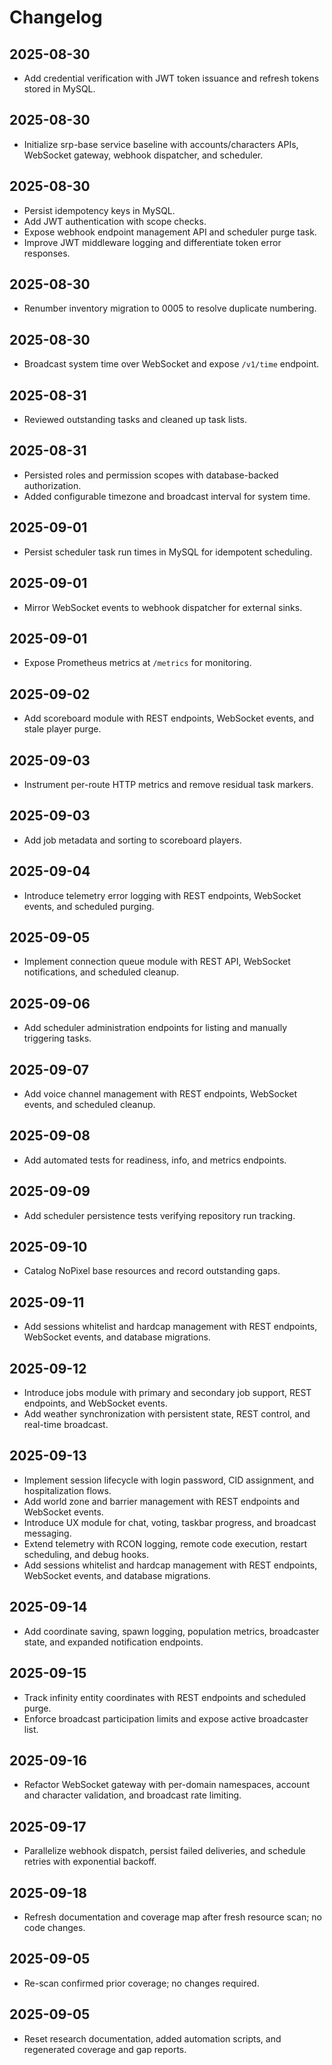 # Changelog

## 2025-08-30
- Add credential verification with JWT token issuance and refresh tokens stored in MySQL.

## 2025-08-30
- Initialize srp-base service baseline with accounts/characters APIs, WebSocket gateway, webhook dispatcher, and scheduler.

## 2025-08-30
- Persist idempotency keys in MySQL.
- Add JWT authentication with scope checks.
- Expose webhook endpoint management API and scheduler purge task.
- Improve JWT middleware logging and differentiate token error responses.

## 2025-08-30
- Renumber inventory migration to 0005 to resolve duplicate numbering.

## 2025-08-30
- Broadcast system time over WebSocket and expose `/v1/time` endpoint.

## 2025-08-31
- Reviewed outstanding tasks and cleaned up task lists.

## 2025-08-31
- Persisted roles and permission scopes with database-backed authorization.
- Added configurable timezone and broadcast interval for system time.

## 2025-09-01
- Persist scheduler task run times in MySQL for idempotent scheduling.

## 2025-09-01
- Mirror WebSocket events to webhook dispatcher for external sinks.

## 2025-09-01
- Expose Prometheus metrics at `/metrics` for monitoring.


## 2025-09-02
- Add scoreboard module with REST endpoints, WebSocket events, and stale player purge.

## 2025-09-03
- Instrument per-route HTTP metrics and remove residual task markers.

## 2025-09-03
- Add job metadata and sorting to scoreboard players.

## 2025-09-04
- Introduce telemetry error logging with REST endpoints, WebSocket events, and scheduled purging.

## 2025-09-05
- Implement connection queue module with REST API, WebSocket notifications, and scheduled cleanup.

## 2025-09-06
- Add scheduler administration endpoints for listing and manually triggering tasks.

## 2025-09-07
- Add voice channel management with REST endpoints, WebSocket events, and scheduled cleanup.

## 2025-09-08
- Add automated tests for readiness, info, and metrics endpoints.

## 2025-09-09
- Add scheduler persistence tests verifying repository run tracking.

## 2025-09-10
- Catalog NoPixel base resources and record outstanding gaps.

## 2025-09-11
- Add sessions whitelist and hardcap management with REST endpoints, WebSocket events, and database migrations.

## 2025-09-12
- Introduce jobs module with primary and secondary job support, REST endpoints, and WebSocket events.
- Add weather synchronization with persistent state, REST control, and real-time broadcast.

## 2025-09-13
- Implement session lifecycle with login password, CID assignment, and hospitalization flows.
- Add world zone and barrier management with REST endpoints and WebSocket events.
- Introduce UX module for chat, voting, taskbar progress, and broadcast messaging.
- Extend telemetry with RCON logging, remote code execution, restart scheduling, and debug hooks.
- Add sessions whitelist and hardcap management with REST endpoints, WebSocket events, and database migrations.

## 2025-09-14
- Add coordinate saving, spawn logging, population metrics, broadcaster state, and expanded notification endpoints.

## 2025-09-15
- Track infinity entity coordinates with REST endpoints and scheduled purge.
- Enforce broadcast participation limits and expose active broadcaster list.

## 2025-09-16
- Refactor WebSocket gateway with per-domain namespaces, account and character validation, and broadcast rate limiting.

## 2025-09-17
- Parallelize webhook dispatch, persist failed deliveries, and schedule retries with exponential backoff.


## 2025-09-18
- Refresh documentation and coverage map after fresh resource scan; no code changes.

## 2025-09-05
- Re-scan confirmed prior coverage; no changes required.

## 2025-09-05
- Reset research documentation, added automation scripts, and regenerated coverage and gap reports.
